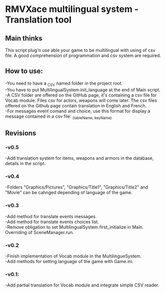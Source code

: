 # RMVXace multilingual system - Translation tool
<h2>Main thinks</h2>
This script plug'n use able your game to be multilingual with using of csv file. A good comprehension of programmation and csv system are required.<br/>

<h2>How to use:</h2>
-You need to have a <sub>CSV</sub> named folder in the project root.<br/>
-You have to put MultilingualSystem.init_language at the end of Main script.<br/>
-A CSV folder are offered on the GitHub page, it's containing a csv file for Vocab module. Files csv for actors, weapons will come later. The csv files offered on the Github page contain translation in English and French.<br/>
-For messages event comand and choice, use this format for display a message contained in a csv file: <sub>(tableName, keyName)</sub>

<h2>Revisions</h2>
<h3>-v0.5</h3>
-Add translation system for items, weapons and armors in the database, details in the script.<br/>
<h3>-v0.4</h3>
-Folders "Graphics/Pictures", "Graphics/Title1", "Graphics/Title2" and "Movie" can be cahnged depending of language of the game.<br/>
<h3>-v0.3</h3>
-Add method for translate events messages.<br/>
-Add method for translate events choices list.<br/>
-Remove obligation to set MultilingualSystem.first_initialize in Main. Overriding of SceneManager.run.<br/>
<h3>-v0.2</h3>
-Finish implementation of Vocab module in the MultilingueSystem.<br/>
-Add methods for setting language of the game with Game.ini.
<h3>-v0.1:</h3>
-Add partial translation for Vocab module and integrate simple CSV reader.
